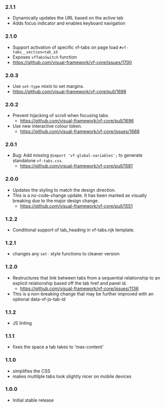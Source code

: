 ### 2.1.1

* Dynamically updates the URL based on the active tab
* Adds focus indicator and enables keyboard navigation

### 2.1.0

* Support activation of specific vf-tabs on page load `#vf-tabs__section=tab_id`
* Exposes `vfTabsSwitch` function
* https://github.com/visual-framework/vf-core/issues/1700

### 2.0.3

* Use `set-type` mixin to set margins.
* https://github.com/visual-framework/vf-core/pull/1698

### 2.0.2

* Prevent hijacking of scroll when focusing tabs.
  * https://github.com/visual-framework/vf-core/pull/1696
* Use new interactive colour token.
  * https://github.com/visual-framework/vf-core/issues/1688

### 2.0.1

* Bug: Add missing `@import 'vf-global-variables';` to generate standalone `vf-tabs.css`.
  * https://github.com/visual-framework/vf-core/pull/1581

### 2.0.0

* Updates the styling to match the design direction.
* This is a no-code-change update. It has been marked as visually breaking due to the major design change.
  * https://github.com/visual-framework/vf-core/pull/1551

### 1.2.2

* Conditional support of tab_heading in vf-tabs.njk template.

### 1.2.1

* changes any `set-` style functions to cleaner version

### 1.2.0

* Restructures that link between tabs from a sequential relationship to an explicit relationship based off the tab href and panel id.
  * https://github.com/visual-framework/vf-core/issues/1136
* This is a non-breaking change that may be further improved with an optional data-vf-js-tab-id

### 1.1.2

* JS linting

### 1.1.1

* fixes the space a tab takes to 'max-content'

### 1.1.0

* simplifies the CSS
* makes multilple tabs look slightly nicer on mobile devices

### 1.0.0

* Initial stable release
